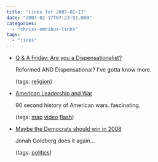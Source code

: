 ```yaml
---
title: "links for 2007-02-17"
date: "2007-02-17T07:23:51.000"
categories: 
  - "chriss-omnibus-links"
tags: 
  - "links"
---
```


- [Q & A Friday: Are you a Dispensationalist?](http://www.irishcalvinist.com/?p=637)
    
    Reformed AND Dispensational? I've gotta know more.
    
    (tags: [religion](http://del.icio.us/hubbsc/religion))
    
- [American Leadership and War](http://mapsofwar.com/ind/american-wars.html)
    
    90 second history of American wars. fascinating.
    
    (tags: [map](http://del.icio.us/hubbsc/map) [video](http://del.icio.us/hubbsc/video) [flash](http://del.icio.us/hubbsc/flash))
    
- [Maybe the Democrats should win in 2008](http://article.nationalreview.com/?q=ZTVjNGRmZmM0M2FmODgwZmFlYTEyODBlODcxMzAyNTY=)
    
    Jonah Goldberg does it again...
    
    (tags: [politics](http://del.icio.us/hubbsc/politics))
